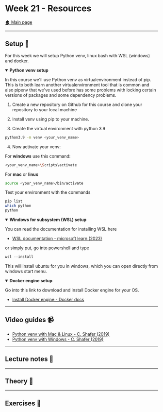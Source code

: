 
# Week 21 - Resources

[:house: Main page](https://github.com/kokchun/Data-engineering-AI22)

---
## Setup :wrench:

For this week we will setup Python venv, linux bash with WSL (windows) and docker. 


<details open>

<summary><b>Python venv setup</b></summary>

In this course we'll use Python venv as virtualenvironment instead of pip. This is to both learn another virtualenvironment tool that is common and also pipenv that we've used before has some problems with locking certain versions of packages and some dependency problems. 

1. Create a new repository on Github for this course and clone your repository to your local machine

2. Install venv using pip to your machine.

3. Create the virtual environment with python 3.9

```bash
python3.9 -m venv <your_venv_name>
```

4. Now activate your venv: 

For **windows** use this command: 

```bash
<your_venv_name>\Scripts\activate 
```

For **mac** or **linux**

```bash
source <your_venv_name>/bin/activate
```

Test your environment with the commands 

```bash
pip list 
which python
python
```

</details>

<details open>

<summary><b>Windows for subsystem (WSL) setup</b></summary>

You can read the documentation for installing WSL here 
- [WSL documentation - microsoft learn (2023)](https://learn.microsoft.com/en-us/windows/wsl/install)

or simply put, go into powershell and type 

```powershell
wsl --install
```

This will install ubuntu for you in windows, which you can open directly from windows start menu. 

</details>


<details open> 

<summary><b>Docker engine setup</b></summary>

Go into this link to download and install Docker engine for your OS. 
- [Install Docker engine - Docker docs](https://docs.docker.com/engine/install/)

</details>


---   
## Video guides :video_camera:

- [Python venv with Mac & Linux - C. Shafer (2019)](https://www.youtube.com/watch?v=Kg1Yvry_Ydk)
- [Python venv with Windows - C. Shafer (2019)](https://www.youtube.com/watch?v=APOPm01BVrk)

---
## Lecture notes :book:


---
## Theory :book:

---
## Exercises :running: